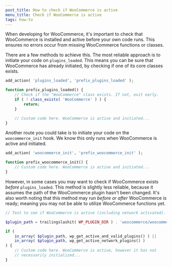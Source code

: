 ```yaml
---
post_title: How to check if WooCommerce is active
menu_title: Check if WooCommerce is active
tags: how-to
---
```


When developing for WooCommerce, it's important to check that WooCommerce is installed and active before your own code runs. This ensures no errors occur from missing WooCommerce functions or classes.

There are a few methods to achieve this. The most reliable approach is to initiate your code on `plugins_loaded`. This means you can be sure that WooCommerce has already initiated, by checking if one of its core classes exists.

```php
add_action( 'plugins_loaded', 'prefix_plugins_loaded' );

function prefix_plugins_loaded() {
	// Check if the "WooCommerce" class exists. If not, exit early.
	if ( ! class_exists( 'WooCommerce' ) ) {
		return;
	}

	// Custom code here. WooCommerce is active and initiated...
}
```

Another route you could take is to initiate your code on the `woocommerce_init` hook. We know this only runs when WooCommerce is active and initiated.

```php
add_action( 'woocommerce_init', 'prefix_woocommerce_init' );

function prefix_woocommerce_init() {
	// Custom code here. WooCommerce is active and initiated...
}
```

However, in some cases you may want to check if WooCommerce exists *before* `plugins_loaded`. This method is slightly less reliable, because it assumes the path of the WooCommerce plugin hasn't been changed. It's also worth noting that this method may run _before or after_ WooCommerce is ready; meaning you may not be able to utilize WooCommerce functions yet.

```php
// Test to see if WooCommerce is active (including network activated).

$plugin_path = trailingslashit( WP_PLUGIN_DIR ) . 'woocommerce/woocommerce.php';

if (
	in_array( $plugin_path, wp_get_active_and_valid_plugins() ) ||
	in_array( $plugin_path, wp_get_active_network_plugins() )
) {
	// Custom code here. WooCommerce is active, however it has not
	// necessarily initialized...
}
```
